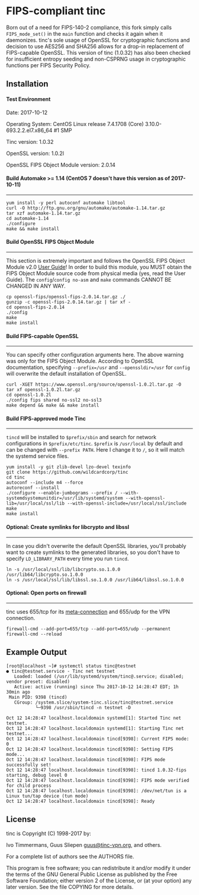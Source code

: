 # FIPS-compliant tinc
Born out of a need for FIPS-140-2 compliance, this fork simply calls `FIPS_mode_set()` in the `main` function and checks it again when it daemonizes. tinc's sole usage of OpenSSL for cryptographic functions and decision to use AES256 and SHA256 allows for a drop-in replacement of FIPS-capable OpenSSL. This version of tinc (1.0.32) has also been checked for insufficient entropy seeding and non-CSPRNG usage in cryptographic functions per FIPS Security Policy.

## Installation
#### Test Environment
Date: 2017-10-12

Operating System: CentOS Linux release 7.4.1708 (Core) 3.10.0-693.2.2.el7.x86_64 #1 SMP

Tinc version: 1.0.32

OpenSSL version: 1.0.2l

OpenSSL FIPS Object Module version: 2.0.14

#### Build Automake >= 1.14 (CentOS 7 doesn't have this version as of 2017-10-11)
------------------------
```
yum install -y perl autoconf automake libtool
curl -O http://ftp.gnu.org/gnu/automake/automake-1.14.tar.gz
tar xzf automake-1.14.tar.gz
cd automake-1.14
./configure
make && make install
```


#### Build OpenSSL FIPS Object Module
------------------------
This section is extremely important and follows the OpenSSL FIPS Object Module v2.0 [User Guide](https://www.openssl.org/docs/fips/UserGuide-2.0.pdf)! In order to build this module, you MUST obtain the FIPS Object Module source code from physical media (yes, read the User Guide). The `config`/`config no-asm` and `make` commands CANNOT BE CHANGED IN ANY WAY.
```
cp openssl-fips/openssl-fips-2.0.14.tar.gz ./
gunzip -c openssl-fips-2.0.14.tar.gz | tar xf -
cd openssl-fips-2.0.14
./config
make
make install
```


#### Build FIPS-capable OpenSSL
------------------------
You can specify other configuration arguments here. The above warning was only for the FIPS Object Module. According to OpenSSL documentation, specifying `--prefix=/usr` and `--openssldir=/usr` for `config` will overwrite the default installation of OpenSSL.
```
curl -XGET https://www.openssl.org/source/openssl-1.0.2l.tar.gz -O
tar xf openssl-1.0.2l.tar.gz
cd openssl-1.0.2l
./config fips shared no-ssl2 no-ssl3
make depend && make && make install
```


#### Build FIPS-approved mode Tinc
------------------------
`tincd` will be installed to `$prefix/sbin` and search for network configurations in `$prefix/etc/tinc`. `$prefix` is `/usr/local` by default and can be changed with `--prefix PATH`. Here I change it to `/`, so it will match the systemd service files.
```
yum install -y git zlib-devel lzo-devel texinfo
git clone https://github.com/wildcardcorp/tinc
cd tinc
autoconf --include m4 --force
autoreconf --install
./configure --enable-jumbograms --prefix / --with-systemdsystemunitdir=/usr/lib/systemd/system --with-openssl-lib=/usr/local/ssl/lib --with-openssl-include=/usr/local/ssl/include
make
make install
```


#### Optional: Create symlinks for libcrypto and libssl
------------------------
In case you didn't overwrite the default OpenSSL libraries, you'll probably want to create symlinks to the generated libraries, so you don't have to specify `LD_LIBRARY_PATH` every time you run `tincd`.
```
ln -s /usr/local/ssl/lib/libcrypto.so.1.0.0 /usr/lib64/libcrypto.so.1.0.0
ln -s /usr/local/ssl/lib/libssl.so.1.0.0 /usr/lib64/libssl.so.1.0.0
```


#### Optional: Open ports on firewall
------------------------
tinc uses 655/tcp for its [meta-connection](https://www.tinc-vpn.org/documentation/The-meta_002dconnection.html) and 655/udp for the VPN connection.
```
firewall-cmd --add-port=655/tcp --add-port=655/udp --permanent
firewall-cmd --reload
```


Example Output
------------------------

```
[root@localhost ~]# systemctl status tinc@testnet
● tinc@testnet.service - Tinc net testnet
   Loaded: loaded (/usr/lib/systemd/system/tinc@.service; disabled; vendor preset: disabled)
   Active: active (running) since Thu 2017-10-12 14:28:47 EDT; 1h 30min ago
 Main PID: 9398 (tincd)
   CGroup: /system.slice/system-tinc.slice/tinc@testnet.service
           └─9398 /usr/sbin/tincd -n testnet -D

Oct 12 14:28:47 localhost.localdomain systemd[1]: Started Tinc net testnet.
Oct 12 14:28:47 localhost.localdomain systemd[1]: Starting Tinc net testnet...
Oct 12 14:28:47 localhost.localdomain tincd[9398]: Current FIPS mode: 0
Oct 12 14:28:47 localhost.localdomain tincd[9398]: Setting FIPS mode...
Oct 12 14:28:47 localhost.localdomain tincd[9398]: FIPS mode successfully set!
Oct 12 14:28:47 localhost.localdomain tincd[9398]: tincd 1.0.32-fips starting, debug level 0
Oct 12 14:28:47 localhost.localdomain tincd[9398]: FIPS mode verified for child process
Oct 12 14:28:47 localhost.localdomain tincd[9398]: /dev/net/tun is a Linux tun/tap device (tun mode)
Oct 12 14:28:47 localhost.localdomain tincd[9398]: Ready
```


## License
tinc is Copyright (C) 1998-2017 by:

Ivo Timmermans,
Guus Sliepen <guus@tinc-vpn.org>,
and others.

For a complete list of authors see the AUTHORS file.

This program is free software; you can redistribute it and/or modify
it under the terms of the GNU General Public License as published by
the Free Software Foundation; either version 2 of the License, or (at
your option) any later version. See the file COPYING for more details.
